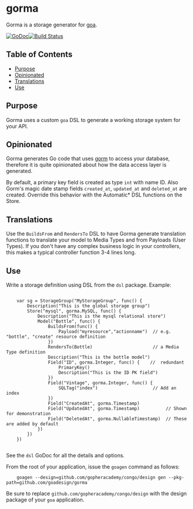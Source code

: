 
# gorma
Gorma is a storage generator for [goa](http://goa.design).

[![GoDoc](https://godoc.org/github.com/goadesign/gorma?status.svg)](http://godoc.org/github.com/goadesign/gorma)[![Build Status](https://travis-ci.org/goadesign/gorma.svg?branch=master)](https://travis-ci.org/goadesign/gorma)

## Table of Contents

- [Purpose](#purpose)
- [Opinionated](#opinionated)
- [Translations](#translations)
- [Use](#use)


## Purpose
Gorma uses a custom `goa` DSL to generate a working storage system for your API.


## Opinionated
Gorma generates Go code that uses [gorm](https://github.com/jinzhu/gorm) to access your database, therefore it is quite opinionated about how the data access layer is generated.

By default, a primary key field is created as type `int` with name ID.  Also Gorm's magic date stamp fields `created_at`, `updated_at` and `deleted_at` are created.  Override this behavior with the Automatic* DSL functions on the Store.


## Translations
Use the `BuildsFrom` and `RendersTo` DSL to have Gorma generate translation functions to translate your model
to Media Types and from Payloads (User Types).  If you don't have any complex business logic in your controllers, this makes a typical controller function 3-4 lines long.

## Use
Write a storage definition using DSL from the `dsl` package.  Example:

```

	var sg = StorageGroup("MyStorageGroup", func() {
		Description("This is the global storage group")
		Store("mysql", gorma.MySQL, func() {
			Description("This is the mysql relational store")
			Model("Bottle", func() {
				BuildsFrom(func() {
					Payload("myresource","actionname")  // e.g. "bottle", "create" resource definition
				})
				RendersTo(Bottle)						// a Media Type definition
				Description("This is the bottle model")
				Field("ID", gorma.Integer, func() {    //  redundant
					PrimaryKey()
					Description("This is the ID PK field")
				})
				Field("Vintage", gorma.Integer, func() {
					SQLTag("index")						// Add an index
				})
				Field("CreatedAt", gorma.Timestamp)
				Field("UpdatedAt", gorma.Timestamp)			 // Shown for demonstration
				Field("DeletedAt", gorma.NullableTimestamp)  // These are added by default
			})
		})
	})


```

See the `dsl` GoDoc for all the details and options.

From the root of your application, issue the `goagen` command as follows:

```
	goagen --design=github.com/gopheracademy/congo/design gen --pkg-path=github.com/goadesign/gorma
```
Be sure to replace `github.com/gopheracademy/congo/design` with the design package of your `goa` application.



